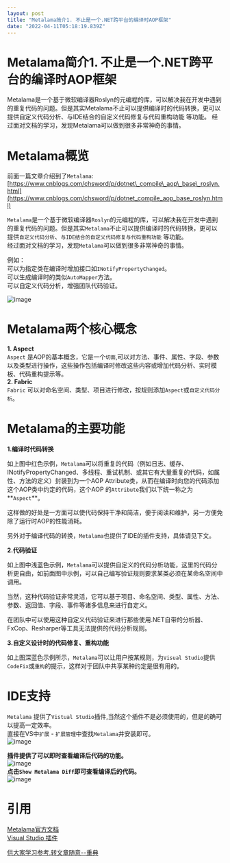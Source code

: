 ```yaml
---
layout: post
title: "Metalama简介1. 不止是一个.NET跨平台的编译时AOP框架"
date: "2022-04-11T05:18:19.839Z"
---
```

Metalama简介1. 不止是一个.NET跨平台的编译时AOP框架
==================================

Metalama是一个基于微软编译器Roslyn的元编程的库，可以解决我在开发中遇到的重复代码的问题。但是其实Metalama不止可以提供编译时的代码转换，更可以提供自定义代码分析、与IDE结合的自定义代码修复与代码重构功能 等功能。 经过面对文档的学习，发现Metalama可以做到很多非常神奇的事情。

Metalama概览
==========

前面一篇文章介绍到了`Metalama`: [https://www.cnblogs.com/chsword/p/dotnet\_compile\_aop\_base\_roslyn.html](https://www.cnblogs.com/chsword/p/dotnet_compile_aop_base_roslyn.html)

`Metalama`是一个基于微软编译器`Roslyn`的元编程的库，可以解决我在开发中遇到的重复代码的问题。但是其实`Metalama`不止可以提供编译时的代码转换，更可以提供`自定义代码分析`、`与IDE结合的自定义代码修复与代码重构功能` 等功能。  
经过面对文档的学习，发现`Metalama`可以做到很多非常神奇的事情。

例如：  
可以为指定类在编译时增加接口如`INotifyPropertyChanged`。  
可以生成编译时的类似`AutoMapper`方法。  
可以自定义代码分析，增强团队代码验证。

![image](https://img2022.cnblogs.com/blog/20526/202204/20526-20220404145735704-914296771.png)

Metalama两个核心概念
==============

**1\. Aspect**  
`Aspect` 是AOP的基本概念，它是一个`切面`,可以对方法、事件、属性、字段、参数以及类型进行操作，这些操作包括编译时修改这些内容或增加代码分析、实时模板、代码重构提示等。  
**2\. Fabric**  
`Fabric` 可以对命名空间、类型、项目进行修改，按规则添加`Aspect`或`自定义代码分析`。

Metalama的主要功能
=============

**1.编译时代码转换**

如上图中红色示例，`Metalama`可以将重复的代码（例如日志、缓存、INotifyPropertyChanged、多线程、重试机制、或其它有大量重复的代码，如属性、方法的定义）封装到为一个AOP Attribute类，从而在编译时向您的代码添加这个AOP类中约定的代码，这个AOP 的`Attribute`我们以下统一称之为**`Aspect`**。

这样做的好处是一方面可以使代码保持干净和简洁，便于阅读和维护，另一方便免除了运行时AOP的性能消耗。

另外对于编译代码的转换，`Metalama`也提供了IDE的插件支持，具体请见下文。

**2.代码验证**

如上图中浅蓝色示例，`Metalama`可以提供自定义的代码分析功能，这里的代码分析更自由，如前面图中示例，可以自己编写验证规则要求某类必须在某命名空间中调用。

当然，这种代码验证非常灵活，它可以基于项目、命名空间、类型、属性、方法、参数、返回值、字段、事件等诸多信息来进行自定义。

在团队中可以使用这种自定义代码验证来进行那些使用.NET自带的分析器、FxCop、Resharper等工具无法提供的代码分析规则。

**3.自定义设计时的代码修复、重构功能**

如上图深蓝色示例所示，`Metalama`可以让用户按某规则，为`Visual Studio`提供`CodeFix`或`重构`的提示，这样对于团队中共享某种约定是很有用的。

IDE支持
=====

`Metalama` 提供了`Vistual Studio`插件,当然这个插件不是必须使用的，但是的确可以提高一定效率。  
直接在VS中`扩展` - `扩展管理`中查找`Metalama`并安装即可。  
![image](https://img2022.cnblogs.com/blog/20526/202204/20526-20220404152713577-1383008235.png)

**插件提供了可以即时查看编译后代码的功能。**  
![image](https://img2022.cnblogs.com/blog/20526/202204/20526-20220404152847898-866534002.png)  
**点击`Show Metalama Diff`即可查看编译后的代码。**  
![image](https://img2022.cnblogs.com/blog/20526/202204/20526-20220404152940545-945609323.png)

引用
==

[Metalama官方文档](https://doc.metalama.net/)  
[Visual Studio 插件](https://marketplace.visualstudio.com/items?itemName=PostSharpTechnologies.Metalama)

[供大家学习参考,转文章随意--重典](http://www.cnblogs.com/chsword/)